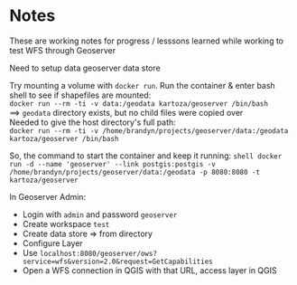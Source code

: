 # Notes  
These are working notes for progress / lesssons learned while working to test WFS through Geoserver  


Need to setup data geoserver data store  

Try mounting a volume with `docker run`.
Run the container & enter bash shell to see if shapefiles are mounted:  
`docker run --rm -ti -v data:/geodata kartoza/geoserver /bin/bash`  
==> `geodata` directory exists, but no child files were copied over  
Needed to give the host directory's full path:  
`docker run --rm -ti -v /home/brandyn/projects/geoserver/data:/geodata kartoza/geoserver /bin/bash`  

So, the command to start the container and keep it running:
```shell docker run -d --name 'geoserver' --link postgis:postgis -v /home/brandyn/projects/geoserver/data:/geodata -p 8080:8080 -t kartoza/geoserver```  

In Geoserver Admin:  
- Login with `admin` and password `geoserver`  
- Create workspace `test`  
- Create data store => from directory  
- Configure Layer  
- Use `localhost:8080/geoserver/ows?service=wfs&version=2.0&request=GetCapabilities`  
- Open a WFS connection in QGIS with that URL, access layer in QGIS
